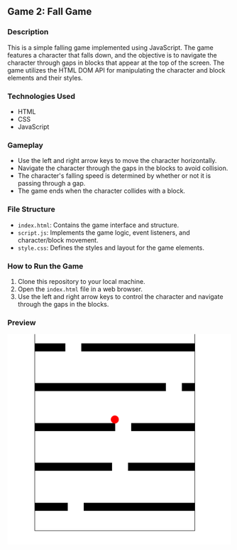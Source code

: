 ## Game 2: Fall Game

### Description

This is a simple falling game implemented using JavaScript. The game features a character that falls down, and the objective is to navigate the character through gaps in blocks that appear at the top of the screen. The game utilizes the HTML DOM API for manipulating the character and block elements and their styles.

### Technologies Used

- HTML
- CSS
- JavaScript

### Gameplay

- Use the left and right arrow keys to move the character horizontally.
- Navigate the character through the gaps in the blocks to avoid collision.
- The character's falling speed is determined by whether or not it is passing through a gap.
- The game ends when the character collides with a block.

### File Structure

- `index.html`: Contains the game interface and structure.
- `script.js`: Implements the game logic, event listeners, and character/block movement.
- `style.css`: Defines the styles and layout for the game elements.

### How to Run the Game

1. Clone this repository to your local machine.
2. Open the `index.html` file in a web browser.
3. Use the left and right arrow keys to control the character and navigate through the gaps in the blocks.

### Preview

![Fall Game Preview](./screenshot2.png)
